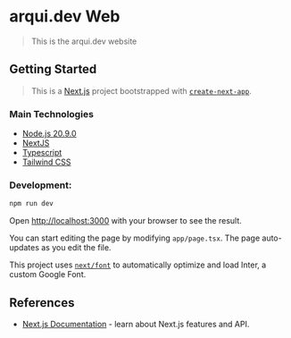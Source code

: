 # arqui.dev Web

> This is the arqui.dev website

## Getting Started

> This is a [Next.js](https://nextjs.org/) project bootstrapped with [`create-next-app`](https://github.com/vercel/next.js/tree/canary/packages/create-next-app).

### Main Technologies

- [Node.js 20.9.0]()
- [NextJS ]()
- [Typescript]()
- [Tailwind CSS]()


### Development:

```bash
npm run dev
```

Open [http://localhost:3000](http://localhost:3000) with your browser to see the result.

You can start editing the page by modifying `app/page.tsx`. The page auto-updates as you edit the file.

This project uses [`next/font`](https://nextjs.org/docs/basic-features/font-optimization) to automatically optimize and load Inter, a custom Google Font.

## References

- [Next.js Documentation](https://nextjs.org/docs) - learn about Next.js features and API.
